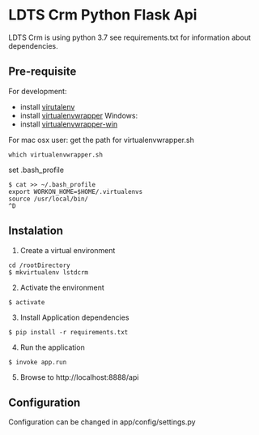 # LDTS Crm Python Flask Api

LDTS Crm is using python 3.7 see requirements.txt for information about dependencies.

## Pre-requisite

For development:
* install [virutalenv](https://pypi.org/project/virtualenv/)
* install [virtualenvwrapper](https://pypi.org/project/virtualenvwrapper/)
Windows:
* install [virtualenvwrapper-win](https://pypi.org/project/virtualenvwrapper-win/)

For mac osx user:
get the path for virtualenvwrapper.sh
```
which virtualenvwrapper.sh
```
set .bash_profile
```
$ cat >> ~/.bash_profile
export WORKON_HOME=$HOME/.virtualenvs
source /usr/local/bin/
^D
```

## Instalation

1. Create a virtual environment  
```
cd /rootDirectory
$ mkvirtualenv lstdcrm
```

2. Activate the environment  
```
$ activate
```

3. Install Application dependencies  
```
$ pip install -r requirements.txt
```

4. Run the application
```
$ invoke app.run
```

5. Browse to http://localhost:8888/api

## Configuration

Configuration can be changed in app/config/settings.py
